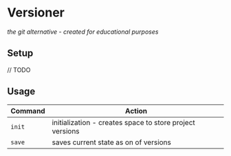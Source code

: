# Versioner
*the git alternative - created for educational purposes*

## Setup 
// TODO

## Usage
| Command | Action                                                   |
|---------|----------------------------------------------------------|
| `init`  | initialization - creates space to store project versions |
| `save`  | saves current state as on of versions                    |
